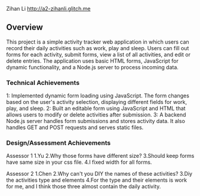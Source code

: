 Zihan Li http://a2-zihanli.glitch.me

## Overview
This project is a simple activity tracker web application in which users can record their daily activities such as work, play and sleep. Users can fill out forms for each activity, submit forms, view a list of all activities, and edit or delete entries. The application uses basic HTML forms, JavaScript for dynamic functionality, and a Node.js server to process incoming data.

### Technical Achievements
1: Implemented dynamic form loading using JavaScript. The form changes based on the user's activity selection, displaying different fields for work, play, and sleep.
2: Built an editable form using JavaScript and HTML that allows users to modify or delete activities after submission.
3: A backend Node.js server handles form submissions and stores activity data. It also handles GET and POST requests and serves static files.

### Design/Assessment Achievements
Assessor 1
1.Yu
2.Why those forms have different size?
3.Should keep forms have same size in your css file.
4.I fixed width for all forms.

Assessor 2
1.Chen
2.Why can't you DIY the names of these activities?
3.Diy the activities type and elements
4.For the type and their elements is work for me, and I think those three almost contain the daily activity.
